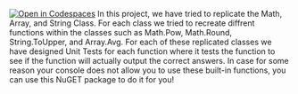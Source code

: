 [![Open in Codespaces](https://classroom.github.com/assets/launch-codespace-f4981d0f882b2a3f0472912d15f9806d57e124e0fc890972558857b51b24a6f9.svg)](https://classroom.github.com/open-in-codespaces?assignment_repo_id=9833034)
In this project, we have tried to replicate the Math, Array, and String Class. For each class we tried to recreate diffrent functions within the classes such as Math.Pow, Math.Round, String.ToUpper, and Array.Avg. For each of these replicated classes we have designed Unit Tests for each function where it tests the function to see if the function will actually output the correct answers. In case for some reason your console does not allow you to use these built-in functions, you can use this NuGET package to do it for you!